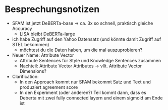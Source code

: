 # Besprechungsnotizen

- SFAM ist jetzt DeBERTa-base -> ca. 3x so schnell, praktisch gleiche Accuracy
	- LISA bleibt DeBERTa-large
- ich habe Zugriff auf den Yahoo Datensatz (und könnte damit Zugriff auf STEL bekommen)
	- möchtest du die Daten haben, um die mal auszuprobieren?
- Neuer Name: Attribute Vector
	- Attribute Sentences für Style und Knowledge Sentences zusammen
	- Nachteil: Attribute Vector Attributes -> vllt. Attribute Vector Dimensions?
- Clarification:
	- In den Approach kommt nur SFAM bekommt Satz und Text und produziert agreement score
	- In den Experiment (oder anderen?) Teil kommt dann, dass es Deberta mit zwei fully connected layern und einem sigmoid am Ende ist